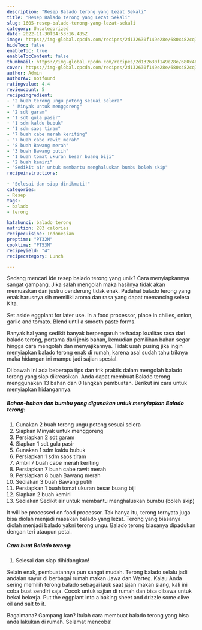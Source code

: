 ```yaml
---
description: "Resep Balado terong yang Lezat Sekali"
title: "Resep Balado terong yang Lezat Sekali"
slug: 1605-resep-balado-terong-yang-lezat-sekali
category: Uncategorized
date: 2022-11-30T04:53:16.485Z
image: https://img-global.cpcdn.com/recipes/2d132630f149e28e/680x482cq70/balado-terong-foto-resep-utama.jpg
hideToc: false
enableToc: true
enableTocContent: false
thumbnail: https://img-global.cpcdn.com/recipes/2d132630f149e28e/680x482cq70/balado-terong-foto-resep-utama.jpg
cover: https://img-global.cpcdn.com/recipes/2d132630f149e28e/680x482cq70/balado-terong-foto-resep-utama.jpg
author: Admin
authorAv: notfound
ratingvalue: 4.4
reviewcount: 5
recipeingredient:
- "2 buah terong ungu potong sesuai selera"
- " Minyak untuk menggoreng"
- "2 sdt garam"
- "1 sdt gula pasir"
- "1 sdm kaldu bubuk"
- "1 sdm saos tiram"
- "7 buah cabe merah keriting"
- "7 buah cabe rawit merah"
- "8 buah Bawang merah"
- "3 buah Bawang putih"
- "1 buah tomat ukuran besar buang biji"
- "2 buah kemiri"
- "Sedikit air untuk membantu menghaluskan bumbu boleh skip"
recipeinstructions:

- "Selesai dan siap dinikmati!"
categories:
- Resep
tags:
- balado
- terong

katakunci: balado terong 
nutrition: 283 calories
recipecuisine: Indonesian
preptime: "PT32M"
cooktime: "PT53M"
recipeyield: "4"
recipecategory: Lunch

---
```





Sedang mencari ide resep balado terong yang unik? Cara menyiapkannya sangat gampang. Jika salah mengolah maka hasilnya tidak akan memuaskan dan justru cenderung tidak enak. Padahal balado terong yang enak harusnya sih memiliki aroma dan rasa yang dapat memancing selera Kita.





Set aside eggplant for later use. In a food processor, place in chilies, onion, garlic and tomato. Blend until a smooth paste forms.

Banyak hal yang sedikit banyak berpengaruh terhadap kualitas rasa dari balado terong, pertama dari jenis bahan, kemudian pemilihan bahan segar hingga cara mengolah dan menyajikannya. Tidak usah pusing jika ingin menyiapkan balado terong enak di rumah, karena asal sudah tahu triknya maka hidangan ini mampu jadi sajian spesial.






Di bawah ini ada beberapa tips dan trik praktis dalam mengolah balado terong yang siap dikreasikan. Anda dapat membuat Balado terong menggunakan 13 bahan dan 0 langkah pembuatan. Berikut ini cara untuk menyiapkan hidangannya.

<!--inarticleads1-->

##### Bahan-bahan dan bumbu yang digunakan untuk menyiapkan Balado terong:

1. Gunakan 2 buah terong ungu potong sesuai selera
1. Siapkan  Minyak untuk menggoreng
1. Persiapkan 2 sdt garam
1. Siapkan 1 sdt gula pasir
1. Gunakan 1 sdm kaldu bubuk
1. Persiapkan 1 sdm saos tiram
1. Ambil 7 buah cabe merah keriting
1. Persiapkan 7 buah cabe rawit merah
1. Persiapkan 8 buah Bawang merah
1. Sediakan 3 buah Bawang putih
1. Persiapkan 1 buah tomat ukuran besar buang biji
1. Siapkan 2 buah kemiri
1. Sediakan Sedikit air untuk membantu menghaluskan bumbu (boleh skip)


It will be processed on food processor. Tak hanya itu, terong ternyata juga bisa diolah menjadi masakan balado yang lezat. Terong yang biasanya diolah menjadi balado yakni terong ungu. Balado terong biasanya dipadukan dengan teri ataupun petai. 

<!--inarticleads2-->

##### Cara buat Balado terong:


1. Selesai dan siap dihidangkan!

Selain enak, pembuatannya pun sangat mudah. Terong balado selalu jadi andalan sayur di berbagai rumah makan Jawa dan Warteg. Kalau Anda sering memilih terong balado sebagai lauk saat jajan makan siang, kali ini coba buat sendiri saja. Cocok untuk sajian di rumah dan bisa dibawa untuk bekal bekerja. Put the eggplant into a baking sheet and drizzle some olive oil and salt to it. 

Bagaimana? Gampang kan? Itulah cara membuat balado terong yang bisa anda lakukan di rumah. Selamat mencoba!

